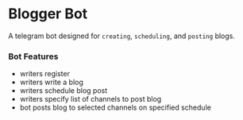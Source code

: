 # Blogger Bot

A telegram bot designed for `creating`, `scheduling`, and `posting` blogs.

### Bot Features

- writers register
- writers write a blog
- writers schedule blog post
- writers specify list of channels to post blog
- bot posts blog to selected channels on specified schedule
